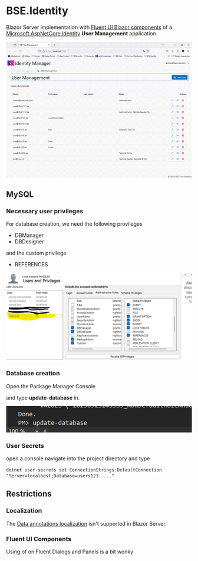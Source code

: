 # BSE.Identity

Blazor Server implementation with [Fluent UI Blazor components](https://www.fluentui-blazor.net/) of a [Microsoft.AspNetCore.Identity](https://learn.microsoft.com/en-us/aspnet/core/security/authentication/identity?view=aspnetcore-7.0&tabs=visual-studio) **User Management** application.

![Management](/docs/images/User%20Management_2023-11-04_09-55-28.gif)

## MySQL

### Necessary user privileges

For database creation, we need the following provileges

- DBManager
- DBDesigner

and the custom privilege

- REFERENCES

![MySQL Privileges](/docs/images/MySQL-UserPrivileges.png)

### Database creation

Open the Package Manager Console

and type **update-database** in.

![update-database](/docs/images/update-database.png)

### User Secrets

open a console navigate into the project directory and type 

```
dotnet user-secrets set ConnectionStrings:DefaultConnection "Server=localhost;Database=users123....."
```

## Restrictions

### Localization
The [Data annotations localization](https://github.com/dotnet/aspnetcore/issues/12158) isn't supported in Blazor Server.

### Fluent UI Components
Using of <FluentCheckbox/> on Fluent Dialogs and Panels is a bit wonky




